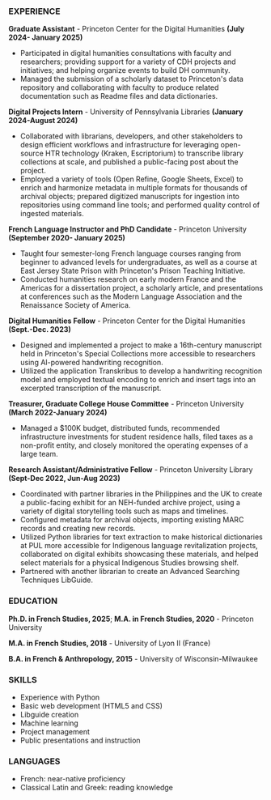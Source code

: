 
### EXPERIENCE 

**Graduate Assistant** - Princeton Center for the Digital Humanities **(July 2024- January 2025)**
	
  * Participated in digital humanities consultations with faculty and researchers; providing support for a variety of CDH projects and initiatives; and helping organize events to build DH community.
  * Managed the submission of a scholarly dataset to Princeton's data repository and collaborating with faculty to produce related documentation such as Readme files and data dictionaries.
 
**Digital Projects Intern** - University of Pennsylvania Libraries **(January 2024-August 2024)**

* Collaborated with librarians, developers, and other stakeholders to design efficient workflows and infrastructure for leveraging open-source HTR technology (Kraken, Escriptorium) to transcribe library collections at scale, and published a public-facing post about the project.
* Employed a variety of tools (Open Refine, Google Sheets, Excel) to enrich and harmonize metadata in multiple formats for thousands of archival objects; prepared digitized manuscripts for ingestion into repositories using command line tools; and performed quality control of ingested materials.

**French Language Instructor and PhD Candidate** - Princeton University **(September 2020- January 2025)**

* Taught four semester-long French language courses ranging from beginner to advanced levels for undergraduates, as well as a course at East Jersey State Prison with Princeton's Prison Teaching Initiative.
* Conducted humanities research on early modern France and the Americas for a dissertation project, a scholarly article, and presentations at conferences such as the Modern Language Association and the Renaissance Society of America.

**Digital Humanities Fellow** - Princeton Center for the Digital Humanities **(Sept.-Dec. 2023)**

* Designed and implemented a project to make a 16th-century manuscript held in Princeton's Special Collections more accessible to researchers using AI-powered handwriting recognition.
* Utilized the application Transkribus to develop a handwriting recognition model and employed textual encoding to enrich and insert tags into an excerpted transcription of the manuscript. 

**Treasurer, Graduate College House Committee** - Princeton University **(March 2022-January 2024)**

* Managed a $100K budget, distributed funds, recommended infrastructure investments for student residence halls, filed taxes as a non-profit entity, and closely monitored the operating expenses of a large team.

**Research Assistant/Administrative Fellow** - Princeton University Library **(Sept-Dec 2022, Jun-Aug 2023)**

* Coordinated with partner libraries in the Philippines and the UK to create a public-facing exhibit for an NEH-funded archive project, using a variety of digital storytelling tools such as maps and timelines.
* Configured metadata for archival objects, importing existing MARC records and creating new records.
* Utilized Python libraries for text extraction to make historical dictionaries at PUL more accessible for Indigenous language revitalization projects, collaborated on digital exhibits showcasing these materials, and helped select materials for a physical Indigenous Studies browsing shelf.
* Partnered with another librarian to create an Advanced Searching Techniques LibGuide.

### EDUCATION
**Ph.D. in French Studies, 2025**; **M.A. in French Studies, 2020** - Princeton University

**M.A. in French Studies, 2018** - University of Lyon II (France)

**B.A. in French & Anthropology, 2015** - University of Wisconsin-Milwaukee

### SKILLS

* Experience with Python
* Basic web development (HTML5 and CSS)
* Libguide creation
* Machine learning
* Project management
* Public presentations and instruction
  
### LANGUAGES

* French: near-native proficiency
* Classical Latin and Greek: reading knowledge
